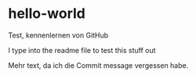 # hello-world
Test, kennenlernen von GitHub

I type into the readme file to test this stuff out

Mehr text, da ich die Commit message vergessen habe.
